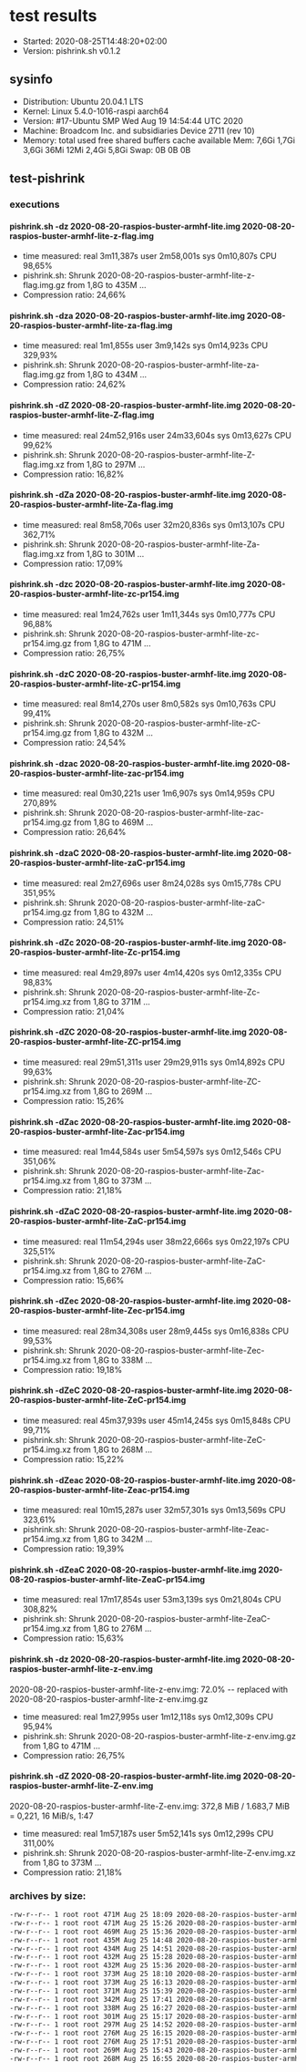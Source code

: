 # test results

- Started: 2020-08-25T14:48:20+02:00
- Version: pishrink.sh v0.1.2

## sysinfo

- Distribution: Ubuntu 20.04.1 LTS
- Kernel: Linux 5.4.0-1016-raspi aarch64
- Version: #17-Ubuntu SMP Wed Aug 19 14:54:44 UTC 2020
- Machine: Broadcom Inc. and subsidiaries Device 2711 (rev 10)
- Memory:
  total used free shared buffers cache available
  Mem: 7,6Gi 1,7Gi 3,6Gi 36Mi 12Mi 2,4Gi 5,8Gi
  Swap: 0B 0B 0B

## test-pishrink

### executions

#### pishrink.sh -dz 2020-08-20-raspios-buster-armhf-lite.img 2020-08-20-raspios-buster-armhf-lite-z-flag.img

- time measured: real 3m11,387s user 2m58,001s sys 0m10,807s CPU 98,65%
- pishrink.sh: Shrunk 2020-08-20-raspios-buster-armhf-lite-z-flag.img.gz from 1,8G to 435M ...
- Compression ratio: 24,66%

#### pishrink.sh -dza 2020-08-20-raspios-buster-armhf-lite.img 2020-08-20-raspios-buster-armhf-lite-za-flag.img

- time measured: real 1m1,855s user 3m9,142s sys 0m14,923s CPU 329,93%
- pishrink.sh: Shrunk 2020-08-20-raspios-buster-armhf-lite-za-flag.img.gz from 1,8G to 434M ...
- Compression ratio: 24,62%

#### pishrink.sh -dZ 2020-08-20-raspios-buster-armhf-lite.img 2020-08-20-raspios-buster-armhf-lite-Z-flag.img

- time measured: real 24m52,916s user 24m33,604s sys 0m13,627s CPU 99,62%
- pishrink.sh: Shrunk 2020-08-20-raspios-buster-armhf-lite-Z-flag.img.xz from 1,8G to 297M ...
- Compression ratio: 16,82%

#### pishrink.sh -dZa 2020-08-20-raspios-buster-armhf-lite.img 2020-08-20-raspios-buster-armhf-lite-Za-flag.img

- time measured: real 8m58,706s user 32m20,836s sys 0m13,107s CPU 362,71%
- pishrink.sh: Shrunk 2020-08-20-raspios-buster-armhf-lite-Za-flag.img.xz from 1,8G to 301M ...
- Compression ratio: 17,09%

#### pishrink.sh -dzc 2020-08-20-raspios-buster-armhf-lite.img 2020-08-20-raspios-buster-armhf-lite-zc-pr154.img

- time measured: real 1m24,762s user 1m11,344s sys 0m10,777s CPU 96,88%
- pishrink.sh: Shrunk 2020-08-20-raspios-buster-armhf-lite-zc-pr154.img.gz from 1,8G to 471M ...
- Compression ratio: 26,75%

#### pishrink.sh -dzC 2020-08-20-raspios-buster-armhf-lite.img 2020-08-20-raspios-buster-armhf-lite-zC-pr154.img

- time measured: real 8m14,270s user 8m0,582s sys 0m10,763s CPU 99,41%
- pishrink.sh: Shrunk 2020-08-20-raspios-buster-armhf-lite-zC-pr154.img.gz from 1,8G to 432M ...
- Compression ratio: 24,54%

#### pishrink.sh -dzac 2020-08-20-raspios-buster-armhf-lite.img 2020-08-20-raspios-buster-armhf-lite-zac-pr154.img

- time measured: real 0m30,221s user 1m6,907s sys 0m14,959s CPU 270,89%
- pishrink.sh: Shrunk 2020-08-20-raspios-buster-armhf-lite-zac-pr154.img.gz from 1,8G to 469M ...
- Compression ratio: 26,64%

#### pishrink.sh -dzaC 2020-08-20-raspios-buster-armhf-lite.img 2020-08-20-raspios-buster-armhf-lite-zaC-pr154.img

- time measured: real 2m27,696s user 8m24,028s sys 0m15,778s CPU 351,95%
- pishrink.sh: Shrunk 2020-08-20-raspios-buster-armhf-lite-zaC-pr154.img.gz from 1,8G to 432M ...
- Compression ratio: 24,51%

#### pishrink.sh -dZc 2020-08-20-raspios-buster-armhf-lite.img 2020-08-20-raspios-buster-armhf-lite-Zc-pr154.img

- time measured: real 4m29,897s user 4m14,420s sys 0m12,335s CPU 98,83%
- pishrink.sh: Shrunk 2020-08-20-raspios-buster-armhf-lite-Zc-pr154.img.xz from 1,8G to 371M ...
- Compression ratio: 21,04%

#### pishrink.sh -dZC 2020-08-20-raspios-buster-armhf-lite.img 2020-08-20-raspios-buster-armhf-lite-ZC-pr154.img

- time measured: real 29m51,311s user 29m29,911s sys 0m14,892s CPU 99,63%
- pishrink.sh: Shrunk 2020-08-20-raspios-buster-armhf-lite-ZC-pr154.img.xz from 1,8G to 269M ...
- Compression ratio: 15,26%

#### pishrink.sh -dZac 2020-08-20-raspios-buster-armhf-lite.img 2020-08-20-raspios-buster-armhf-lite-Zac-pr154.img

- time measured: real 1m44,584s user 5m54,597s sys 0m12,546s CPU 351,06%
- pishrink.sh: Shrunk 2020-08-20-raspios-buster-armhf-lite-Zac-pr154.img.xz from 1,8G to 373M ...
- Compression ratio: 21,18%

#### pishrink.sh -dZaC 2020-08-20-raspios-buster-armhf-lite.img 2020-08-20-raspios-buster-armhf-lite-ZaC-pr154.img

- time measured: real 11m54,294s user 38m22,666s sys 0m22,197s CPU 325,51%
- pishrink.sh: Shrunk 2020-08-20-raspios-buster-armhf-lite-ZaC-pr154.img.xz from 1,8G to 276M ...
- Compression ratio: 15,66%

#### pishrink.sh -dZec 2020-08-20-raspios-buster-armhf-lite.img 2020-08-20-raspios-buster-armhf-lite-Zec-pr154.img

- time measured: real 28m34,308s user 28m9,445s sys 0m16,838s CPU 99,53%
- pishrink.sh: Shrunk 2020-08-20-raspios-buster-armhf-lite-Zec-pr154.img.xz from 1,8G to 338M ...
- Compression ratio: 19,18%

#### pishrink.sh -dZeC 2020-08-20-raspios-buster-armhf-lite.img 2020-08-20-raspios-buster-armhf-lite-ZeC-pr154.img

- time measured: real 45m37,939s user 45m14,245s sys 0m15,848s CPU 99,71%
- pishrink.sh: Shrunk 2020-08-20-raspios-buster-armhf-lite-ZeC-pr154.img.xz from 1,8G to 268M ...
- Compression ratio: 15,22%

#### pishrink.sh -dZeac 2020-08-20-raspios-buster-armhf-lite.img 2020-08-20-raspios-buster-armhf-lite-Zeac-pr154.img

- time measured: real 10m15,287s user 32m57,301s sys 0m13,569s CPU 323,61%
- pishrink.sh: Shrunk 2020-08-20-raspios-buster-armhf-lite-Zeac-pr154.img.xz from 1,8G to 342M ...
- Compression ratio: 19,39%

#### pishrink.sh -dZeaC 2020-08-20-raspios-buster-armhf-lite.img 2020-08-20-raspios-buster-armhf-lite-ZeaC-pr154.img

- time measured: real 17m17,854s user 53m3,139s sys 0m21,804s CPU 308,82%
- pishrink.sh: Shrunk 2020-08-20-raspios-buster-armhf-lite-ZeaC-pr154.img.xz from 1,8G to 276M ...
- Compression ratio: 15,63%

#### pishrink.sh -dz 2020-08-20-raspios-buster-armhf-lite.img 2020-08-20-raspios-buster-armhf-lite-z-env.img

2020-08-20-raspios-buster-armhf-lite-z-env.img: 72.0% -- replaced with 2020-08-20-raspios-buster-armhf-lite-z-env.img.gz

- time measured: real 1m27,995s user 1m12,118s sys 0m12,309s CPU 95,94%
- pishrink.sh: Shrunk 2020-08-20-raspios-buster-armhf-lite-z-env.img.gz from 1,8G to 471M ...
- Compression ratio: 26,75%

#### pishrink.sh -dZ 2020-08-20-raspios-buster-armhf-lite.img 2020-08-20-raspios-buster-armhf-lite-Z-env.img

2020-08-20-raspios-buster-armhf-lite-Z-env.img: 372,8 MiB / 1.683,7 MiB = 0,221, 16 MiB/s, 1:47

- time measured: real 1m57,187s user 5m52,141s sys 0m12,299s CPU 311,00%
- pishrink.sh: Shrunk 2020-08-20-raspios-buster-armhf-lite-Z-env.img.xz from 1,8G to 373M ...
- Compression ratio: 21,18%

### archives by size:

```bash
-rw-r--r-- 1 root root 471M Aug 25 18:09 2020-08-20-raspios-buster-armhf-lite-z-env.img.gz
-rw-r--r-- 1 root root 471M Aug 25 15:26 2020-08-20-raspios-buster-armhf-lite-zc-pr154.img.gz
-rw-r--r-- 1 root root 469M Aug 25 15:36 2020-08-20-raspios-buster-armhf-lite-zac-pr154.img.gz
-rw-r--r-- 1 root root 435M Aug 25 14:48 2020-08-20-raspios-buster-armhf-lite-z-flag.img.gz
-rw-r--r-- 1 root root 434M Aug 25 14:51 2020-08-20-raspios-buster-armhf-lite-za-flag.img.gz
-rw-r--r-- 1 root root 432M Aug 25 15:28 2020-08-20-raspios-buster-armhf-lite-zC-pr154.img.gz
-rw-r--r-- 1 root root 432M Aug 25 15:36 2020-08-20-raspios-buster-armhf-lite-zaC-pr154.img.gz
-rw-r--r-- 1 root root 373M Aug 25 18:10 2020-08-20-raspios-buster-armhf-lite-Z-env.img.xz
-rw-r--r-- 1 root root 373M Aug 25 16:13 2020-08-20-raspios-buster-armhf-lite-Zac-pr154.img.xz
-rw-r--r-- 1 root root 371M Aug 25 15:39 2020-08-20-raspios-buster-armhf-lite-Zc-pr154.img.xz
-rw-r--r-- 1 root root 342M Aug 25 17:41 2020-08-20-raspios-buster-armhf-lite-Zeac-pr154.img.xz
-rw-r--r-- 1 root root 338M Aug 25 16:27 2020-08-20-raspios-buster-armhf-lite-Zec-pr154.img.xz
-rw-r--r-- 1 root root 301M Aug 25 15:17 2020-08-20-raspios-buster-armhf-lite-Za-flag.img.xz
-rw-r--r-- 1 root root 297M Aug 25 14:52 2020-08-20-raspios-buster-armhf-lite-Z-flag.img.xz
-rw-r--r-- 1 root root 276M Aug 25 16:15 2020-08-20-raspios-buster-armhf-lite-ZaC-pr154.img.xz
-rw-r--r-- 1 root root 276M Aug 25 17:51 2020-08-20-raspios-buster-armhf-lite-ZeaC-pr154.img.xz
-rw-r--r-- 1 root root 269M Aug 25 15:43 2020-08-20-raspios-buster-armhf-lite-ZC-pr154.img.xz
-rw-r--r-- 1 root root 268M Aug 25 16:55 2020-08-20-raspios-buster-armhf-lite-ZeC-pr154.img.xz
```
